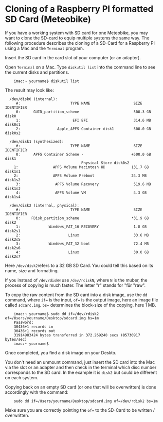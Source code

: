 Cloning of a Raspberry PI formatted SD Card (Meteobike)
===============

If you have a working system with SD card for one Meteobike, you may want to clone the SD-card to equip multiple systems the same way. The following procedure describes the cloning of a SD-Card for a Raspberry PI using a Mac and the `Terminal` program.

Insert the SD card in the card slot of your computer (or an adapter). 

Open `Terminal` on a Mac. Type `diskutil list` into the command line to see the current disks and partitions. 

        imac:~ yourname$ diskutil list
  
The result may look like:

      /dev/disk0 (internal):
         #:                       TYPE NAME                    SIZE       IDENTIFIER
         0:      GUID_partition_scheme                         500.3 GB   disk0
         1:                        EFI EFI                     314.6 MB   disk0s1
         2:                 Apple_APFS Container disk1         500.0 GB   disk0s2

      /dev/disk1 (synthesized):
         #:                       TYPE NAME                    SIZE       IDENTIFIER
         0:      APFS Container Scheme -                      +500.0 GB   disk1
                                       Physical Store disk0s2
        1:                APFS Volume Macintosh HD            131.7 GB   disk1s1
        2:                APFS Volume Preboot                 24.3 MB    disk1s2
         3:                APFS Volume Recovery                519.6 MB   disk1s3 
         4:                APFS Volume VM                      4.3 GB     disk1s4

      /dev/disk2 (internal, physical):
         #:                       TYPE NAME                    SIZE       IDENTIFIER
         0:     FDisk_partition_scheme                        *31.9 GB    disk2
         1:             Windows_FAT_16 RECOVERY                1.8 GB     disk2s1
         2:                      Linux                         33.6 MB    disk2s5
         3:             Windows_FAT_32 boot                    72.4 MB    disk2s6
         4:                      Linux                         30.0 GB    disk2s7
   
Here `/dev/disk2`refers to a 32 GB SD Card. You could tell this based on its name, size and formatting.

If you instead of `/dev/diskN` use `/dev/rdiskN`, where `N` is the muber, the process of copying is much faster. The letter "r" stands for "für "raw".

To copy the raw content from the SD card into a disk image, use the `dd` command, where `if=` is the input, `of=` is the output image, here an image file called `sdcard.img`. `bs=` determines the block-size of the copying, here 1 MB.

        imac:~ yourname$ sudo dd if=/dev/rdisk2 of=/Users/yourname/Desktop/sdcard.img bs=1m
        Password:
        30436+1 records in
        30436+1 records out
        31914983424 bytes transferred in 372.269240 secs (85730917 bytes/sec)
        imac:~ yourname$
        
Once completed, you find a disk image on your Deskto.        

You don't need an unmount command, just insert the SD card into the Mac via the slot or an adapter and then check in the terminal which disc number corresponds to the SD card. In the example it is `disk2` but could be different on each system.

Copying back on an empty SD card (or one that will be overwritten) is done accordingly with the command:

        sudo dd if=/Users/yourname/Desktop/sdcard.img of=/dev/rdisk2 bs=1m

Make sure you are correctly pointing the `of=` to the SD-Card to be written / overwritten.
